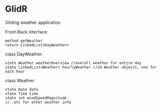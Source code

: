 # GlidR
Gliding weather application

Front-Back interface:

	method getWeather
	return LinkedList<DayWeather>

class DayWeather:
	
	state Weather weatherOverview //overall weather for entire day
	state LinkedList<Weather> hourlyWeather //24 Weather objects, one for each hour

class Weather:
	
	state Date date
	state Time time
	state int windSpeedMagnitude
	//..etc for other weather info